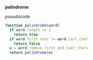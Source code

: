 __palindrome__

_pseudocode_

```js
function palindrome(word)
  if word.length <= 1
    return true
  if word.first_char != word.last_char
    return false
  w = word.remove_first_and_last_chars
  return palindrome(w)
```
